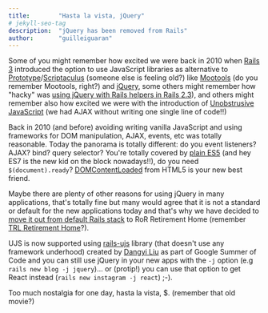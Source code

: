 ```yaml
---
title:        "Hasta la vista, jQuery"
# jekyll-seo-tag
description:  "jQuery has been removed from Rails"
author:       "guilleiguaran"
---
```


Some of you might remember how excited we were back in 2010 when
[Rails 3](http://guides.rubyonrails.org/3_0_release_notes.html)
introduced the option to use JavaScript libraries as alternative to
[Prototype](http://prototypejs.org/)/[Scriptaculus](https://script.aculo.us/)
(someone else is feeling old?) like [Mootools](http://mootools.net/)
(do you remember Mootools, right?) and [jQuery](https://jquery.com/),
some others might remember how "hacky" was
[using jQuery with Rails helpers in Rails 2.3](https://github.com/aaronchi/jrails/blob/master/lib/jrails.rb)),
and others might remember also how excited we were with the
introduction of [Unobstrusive JavaScript](http://guides.rubyonrails.org/3_0_release_notes.html#action-view) 
(we had AJAX without writing one single line of code!!)

Back in 2010 (and before) avoiding writing vanilla JavaScript and using
frameworks for DOM manipulation, AJAX, events, etc was totally reasonable.
Today the panorama is totally different: do you event listeners? AJAX?
bind? query selector? You're totally covered by [plain ES5](https://plainjs.com/)
(and hey ES7 is the new kid on the block nowadays!!), do you need `$(document).ready`?
[DOMContentLoaded](https://developer.mozilla.org/en-US/docs/Web/Events/DOMContentLoaded)
from HTML5 is your new best friend.

Maybe there are plenty of other reasons for using jQuery in many
applications, that's totally fine but many would agree that it is
not a standard or default for the new applications today and that's why
we have decided to [move it out from default Rails stack](https://github.com/rails/rails/pull/27113)
to RoR Retirement Home (remember [TRL Retirement Home](http://atrl.net/trlarchive/?s=halloffame)?).

UJS is now supported using [rails-ujs](https://github.com/rails/rails-ujs) library
(that doesn't use any framework underhood) created by [Dangyi Liu](https://github.com/liudangyi)
as part of Google Summer of Code and you can still use jQuery in your
new apps with the `-j` option (e.g `rails new blog -j jquery`)... or (protip!) you can
use that option to get React instead (`rails new instagram -j react`) ;-).

Too much nostalgia for one day, hasta la vista, $. (remember that old movie?)
